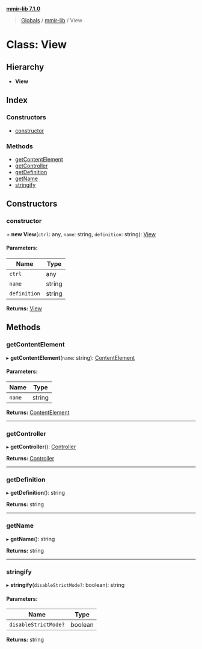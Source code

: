 **[mmir-lib 7.1.0](../README.md)**

> [Globals](../README.md) / [mmir-lib](../modules/mmir_lib.md) / View

# Class: View

## Hierarchy

* **View**

## Index

### Constructors

* [constructor](mmir_lib.view.md#constructor)

### Methods

* [getContentElement](mmir_lib.view.md#getcontentelement)
* [getController](mmir_lib.view.md#getcontroller)
* [getDefinition](mmir_lib.view.md#getdefinition)
* [getName](mmir_lib.view.md#getname)
* [stringify](mmir_lib.view.md#stringify)

## Constructors

### constructor

\+ **new View**(`ctrl`: any, `name`: string, `definition`: string): [View](mmir_lib.view.md)

#### Parameters:

Name | Type |
------ | ------ |
`ctrl` | any |
`name` | string |
`definition` | string |

**Returns:** [View](mmir_lib.view.md)

## Methods

### getContentElement

▸ **getContentElement**(`name`: string): [ContentElement](mmir_lib.contentelement.md)

#### Parameters:

Name | Type |
------ | ------ |
`name` | string |

**Returns:** [ContentElement](mmir_lib.contentelement.md)

___

### getController

▸ **getController**(): [Controller](mmir_lib.controller.md)

**Returns:** [Controller](mmir_lib.controller.md)

___

### getDefinition

▸ **getDefinition**(): string

**Returns:** string

___

### getName

▸ **getName**(): string

**Returns:** string

___

### stringify

▸ **stringify**(`disableStrictMode?`: boolean): string

#### Parameters:

Name | Type |
------ | ------ |
`disableStrictMode?` | boolean |

**Returns:** string
